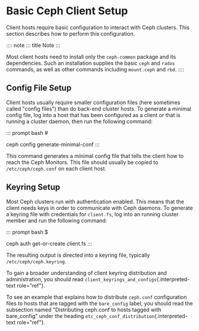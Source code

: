 # Basic Ceph Client Setup

Client hosts require basic configuration to interact with Ceph clusters.
This section describes how to perform this configuration.

:::: note
::: title
Note
:::

Most client hosts need to install only the `ceph-common` package and its
dependencies. Such an installation supplies the basic `ceph` and `rados`
commands, as well as other commands including `mount.ceph` and `rbd`.
::::

## Config File Setup

Client hosts usually require smaller configuration files (here sometimes
called \"config files\") than do back-end cluster hosts. To generate a
minimal config file, log into a host that has been configured as a
client or that is running a cluster daemon, then run the following
command:

::: prompt
bash \#

ceph config generate-minimal-conf
:::

This command generates a minimal config file that tells the client how
to reach the Ceph Monitors. This file should usually be copied to
`/etc/ceph/ceph.conf` on each client host.

## Keyring Setup

Most Ceph clusters run with authentication enabled. This means that the
client needs keys in order to communicate with Ceph daemons. To generate
a keyring file with credentials for `client.fs`, log into an running
cluster member and run the following command:

::: prompt
bash \$

ceph auth get-or-create client.fs
:::

The resulting output is directed into a keyring file, typically
`/etc/ceph/ceph.keyring`.

To gain a broader understanding of client keyring distribution and
administration, you should read
`client_keyrings_and_configs`{.interpreted-text role="ref"}.

To see an example that explains how to distribute `ceph.conf`
configuration files to hosts that are tagged with the `bare_config`
label, you should read the subsection named \"Distributing ceph.conf to
hosts tagged with bare_config\" under the heading
`etc_ceph_conf_distribution`{.interpreted-text role="ref"}.
